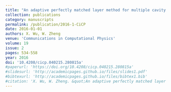```yaml
---
title: "An adaptive perfectly matched layer method for multiple cavity scattering problems"
collection: publications
category: manuscripts
permalink: /publication/2016-1-CiCP
date: 2016-01-01
authors: X. Wu, W. Zheng
venue: 'Communications in Computational Physics'
volume: 19
issue: 2
pages: 534-558
year: 2016
doi: '10.4208/cicp.040215.280815a'
#paperurl: 'https://doi.org/10.4208/cicp.040215.280815a'
#slidesurl: 'http://academicpages.github.io/files/slides1.pdf'
#bibtexurl: 'http://academicpages.github.io/files/bibtex1.bib'
#citation: 'X. Wu, W. Zheng. &quot;An adaptive perfectly matched layer method for multiple cavity scattering problems.&quot; <i>Communications in Computational Physics</i>. 19(2), 534-558, 2016. https://doi.org/10.4208/cicp.040215.280815a'
---
```



